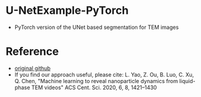# U-NetExample-PyTorch
- PyTorch version of the UNet based segmentation for TEM images
# Reference
- [original github](https://github.com/chenlabUIUC/U-NetExample)
- If you find our approach useful, please cite: L. Yao, Z. Ou, B. Luo, C. Xu, Q. Chen, "Machine learning to reveal nanoparticle dynamics from liquid-phase TEM videos" ACS Cent. Sci. 2020, 6, 8, 1421–1430
